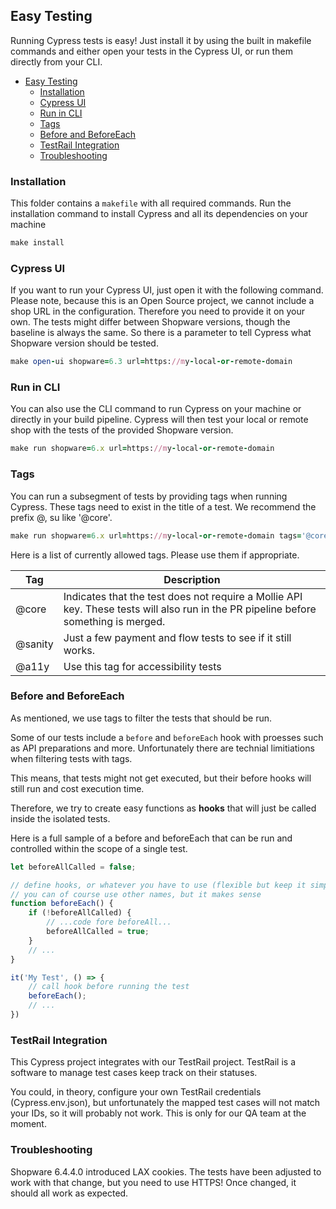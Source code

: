 ## Easy Testing

Running Cypress tests is easy!
Just install it by using the built in makefile commands
and either open your tests in the Cypress UI, or run them directly from your CLI.

<!-- TOC -->

* [Easy Testing](#easy-testing)
    * [Installation](#installation)
    * [Cypress UI](#cypress-ui)
    * [Run in CLI](#run-in-cli)
    * [Tags](#tags)
    * [Before and BeforeEach](#before-and-beforeeach)
    * [TestRail Integration](#testrail-integration)
    * [Troubleshooting](#troubleshooting)

<!-- TOC -->

### Installation

This folder contains a `makefile` with all required commands.
Run the installation command to install Cypress and all its dependencies on your machine

```ruby 
make install
```

### Cypress UI

If you want to run your Cypress UI, just open it with the following command.
Please note, because this is an Open Source project, we cannot include a
shop URL in the configuration. Therefore you need to provide it on your own.
The tests might differ between Shopware versions, though the baseline is always the same.
So there is a parameter to tell Cypress what Shopware version should be tested.

```ruby 
make open-ui shopware=6.3 url=https://my-local-or-remote-domain 
```

### Run in CLI

You can also use the CLI command to run Cypress on your machine or directly in your build pipeline.
Cypress will then test your local or remote shop with the tests of the provided Shopware version.

```ruby 
make run shopware=6.x url=https://my-local-or-remote-domain 
```

### Tags

You can run a subsegment of tests by providing tags when running Cypress.
These tags need to exist in the title of a test.
We recommend the prefix @, su like '@core'.

```ruby 
make run shopware=6.x url=https://my-local-or-remote-domain tags='@core @smoke'
```

Here is a list of currently allowed tags.
Please use them if appropriate.

| Tag     | Description                                                                                                                         |
|---------|-------------------------------------------------------------------------------------------------------------------------------------|
| @core   | Indicates that the test does not require a Mollie API key. These tests will also run in the PR pipeline before something is merged. |
| @sanity | Just a few payment and flow tests to see if it still works.                                                                         |
| @a11y   | Use this tag for accessibility tests                                                                                                |

### Before and BeforeEach

As mentioned, we use tags to filter the tests that should be run.

Some of our tests include a `before` and `beforeEach` hook with proesses such as API preparations and more.
Unfortunately there are technial limitiations when filtering tests with tags.

This means, that tests might not get executed, but their before hooks will still run and cost execution time.

Therefore, we try to create easy functions as **hooks** that will just be called inside the isolated tests.

Here is a full sample of a before and beforeEach that can be run and controlled within the scope of a single test.

```javascript
let beforeAllCalled = false;

// define hooks, or whatever you have to use (flexible but keep it simple)
// you can of course use other names, but it makes sense
function beforeEach() {
    if (!beforeAllCalled) {
        // ...code fore beforeAll...
        beforeAllCalled = true;
    }
    // ...
}

it('My Test', () => {
    // call hook before running the test
    beforeEach();
    // ...
})
```

### TestRail Integration

This Cypress project integrates with our TestRail project.
TestRail is a software to manage test cases keep track on their statuses.

You could, in theory, configure your own TestRail credentials (Cypress.env.json), but unfortunately the mapped test
cases
will not match your IDs, so it will probably not work. This is only for our QA team at the moment.

### Troubleshooting

Shopware 6.4.4.0 introduced LAX cookies.
The tests have been adjusted to work with that change, but you need to use HTTPS!
Once changed, it should all work as expected.